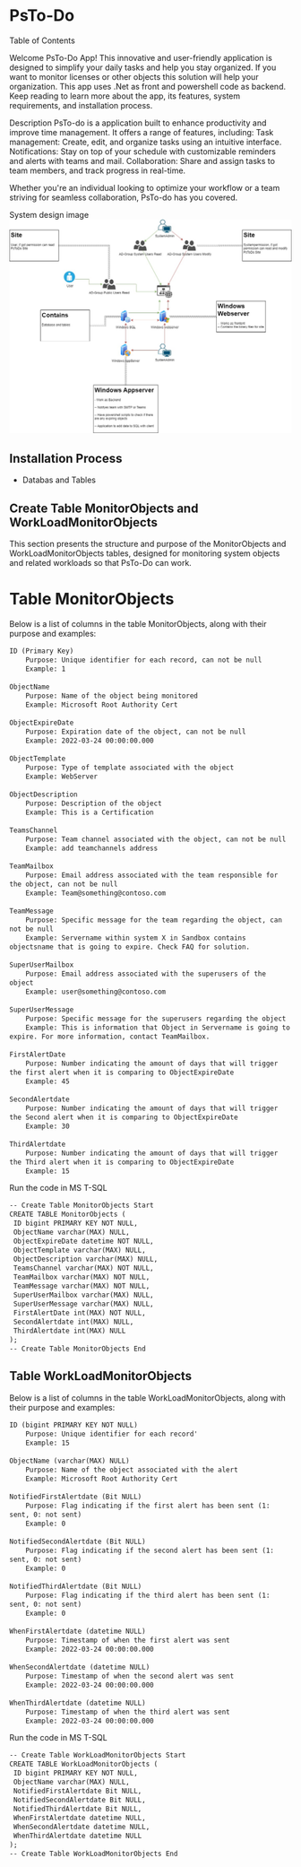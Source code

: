 # PsTo-Do

Table of Contents

Welcome  PsTo-Do App! This innovative and user-friendly application is designed to simplify your daily tasks and help you stay organized. If you want to monitor licenses or other objects this solution will help your organization.
This app uses .Net as front and powershell code as backend.
Keep reading to learn more about the app, its features, system requirements, and installation process.

Description
PsTo-do is a application built to enhance productivity and improve time management. It offers a range of features, including:
    Task management: Create, edit, and organize tasks using an intuitive interface.
    Notifications: Stay on top of your schedule with customizable reminders and alerts with teams and mail.
    Collaboration: Share and assign tasks to team members, and track progress in real-time.


Whether you're an individual looking to optimize your workflow or a team striving for seamless collaboration, PsTo-do has you covered.

System design image
![design image](https://github.com/fardinbarashi/PsTo-do/blob/main/Design.jpg)

## Installation Process
 - Databas and Tables

## Create Table MonitorObjects and WorkLoadMonitorObjects 

This section presents the structure and purpose of the MonitorObjects and WorkLoadMonitorObjects tables, designed for monitoring system objects and related workloads so that PsTo-Do can work.

# Table MonitorObjects 
Below is a list of columns in the table MonitorObjects, along with their purpose and examples:

    ID (Primary Key)
        Purpose: Unique identifier for each record, can not be null
        Example: 1

    ObjectName
        Purpose: Name of the object being monitored
        Example: Microsoft Root Authority Cert

    ObjectExpireDate
        Purpose: Expiration date of the object, can not be null
        Example: 2022-03-24 00:00:00.000

    ObjectTemplate
        Purpose: Type of template associated with the object
        Example: WebServer

    ObjectDescription
        Purpose: Description of the object
        Example: This is a Certification

    TeamsChannel
        Purpose: Team channel associated with the object, can not be null
        Example: add teamchannels address

    TeamMailbox
        Purpose: Email address associated with the team responsible for the object, can not be null
        Example: Team@something@contoso.com

    TeamMessage
        Purpose: Specific message for the team regarding the object, can not be null
        Example: Servername within system X in Sandbox contains objectsname that is going to expire. Check FAQ for solution.

    SuperUserMailbox
        Purpose: Email address associated with the superusers of the object
        Example: user@something@contoso.com

    SuperUserMessage
        Purpose: Specific message for the superusers regarding the object
        Example: This is information that Object in Servername is going to expire. For more information, contact TeamMailbox.

    FirstAlertDate
        Purpose: Number indicating the amount of days that will trigger the first alert when it is comparing to ObjectExpireDate
        Example: 45

    SecondAlertdate 
        Purpose: Number indicating the amount of days that will trigger the Second alert when it is comparing to ObjectExpireDate
        Example: 30

    ThirdAlertdate 
        Purpose: Number indicating the amount of days that will trigger the Third alert when it is comparing to ObjectExpireDate
        Example: 15

Run the code in MS T-SQL 
```
-- Create Table MonitorObjects Start
CREATE TABLE MonitorObjects (
 ID bigint PRIMARY KEY NOT NULL,
 ObjectName varchar(MAX) NULL,
 ObjectExpireDate datetime NOT NULL,
 ObjectTemplate varchar(MAX) NULL,
 ObjectDescription varchar(MAX) NULL,
 TeamsChannel varchar(MAX) NOT NULL,
 TeamMailbox varchar(MAX) NOT NULL,
 TeamMessage varchar(MAX) NOT NULL,
 SuperUserMailbox varchar(MAX) NULL,
 SuperUserMessage varchar(MAX) NULL,
 FirstAlertDate int(MAX) NOT NULL,
 SecondAlertdate int(MAX) NULL,
 ThirdAlertdate int(MAX) NULL
);
-- Create Table MonitorObjects End

```
## Table WorkLoadMonitorObjects 
Below is a list of columns in the table WorkLoadMonitorObjects, along with their purpose and examples:

    ID (bigint PRIMARY KEY NOT NULL)
        Purpose: Unique identifier for each record'
        Example: 15

    ObjectName (varchar(MAX) NULL)
        Purpose: Name of the object associated with the alert
        Example: Microsoft Root Authority Cert

    NotifiedFirstAlertdate (Bit NULL)
        Purpose: Flag indicating if the first alert has been sent (1: sent, 0: not sent)
        Example: 0

    NotifiedSecondAlertdate (Bit NULL)
        Purpose: Flag indicating if the second alert has been sent (1: sent, 0: not sent)
        Example: 0

    NotifiedThirdAlertdate (Bit NULL)
        Purpose: Flag indicating if the third alert has been sent (1: sent, 0: not sent)
        Example: 0

    WhenFirstAlertdate (datetime NULL)
        Purpose: Timestamp of when the first alert was sent
        Example: 2022-03-24 00:00:00.000

    WhenSecondAlertdate (datetime NULL)
        Purpose: Timestamp of when the second alert was sent
        Example: 2022-03-24 00:00:00.000

    WhenThirdAlertdate (datetime NULL)
        Purpose: Timestamp of when the third alert was sent
        Example: 2022-03-24 00:00:00.000

Run the code in MS T-SQL
```
-- Create Table WorkLoadMonitorObjects Start
CREATE TABLE WorkLoadMonitorObjects (
 ID bigint PRIMARY KEY NOT NULL,
 ObjectName varchar(MAX) NULL,
 NotifiedFirstAlertdate Bit NULL,
 NotifiedSecondAlertdate Bit NULL,
 NotifiedThirdAlertdate Bit NULL,
 WhenFirstAlertdate datetime NULL,
 WhenSecondAlertdate datetime NULL,
 WhenThirdAlertdate datetime NULL
);
-- Create Table WorkLoadMonitorObjects End
```
